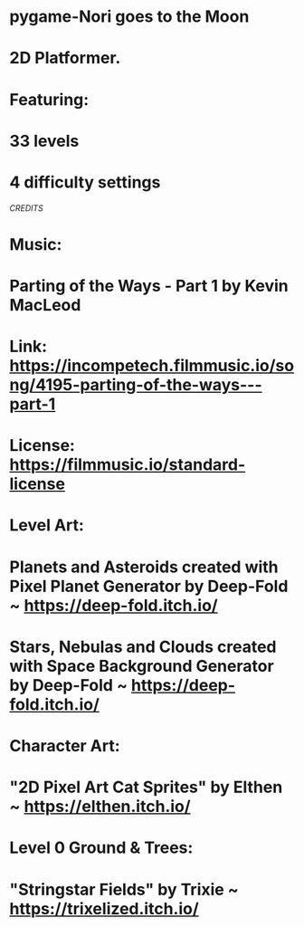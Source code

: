 # pygame-Nori goes to the Moon

# 2D Platformer.

# Featuring: 
# 33 levels
# 4 difficulty settings 


###### CREDITS ######

# Music: 
# Parting of the Ways - Part 1 by Kevin MacLeod
# Link: https://incompetech.filmmusic.io/song/4195-parting-of-the-ways---part-1
# License: https://filmmusic.io/standard-license

# Level Art:
# Planets and Asteroids created with Pixel Planet Generator by Deep-Fold ~ https://deep-fold.itch.io/
# Stars, Nebulas and Clouds created with Space Background Generator by Deep-Fold ~ https://deep-fold.itch.io/

# Character Art:
# "2D Pixel Art Cat Sprites" by Elthen ~ https://elthen.itch.io/

# Level 0 Ground & Trees:
# "Stringstar Fields" by Trixie ~ https://trixelized.itch.io/